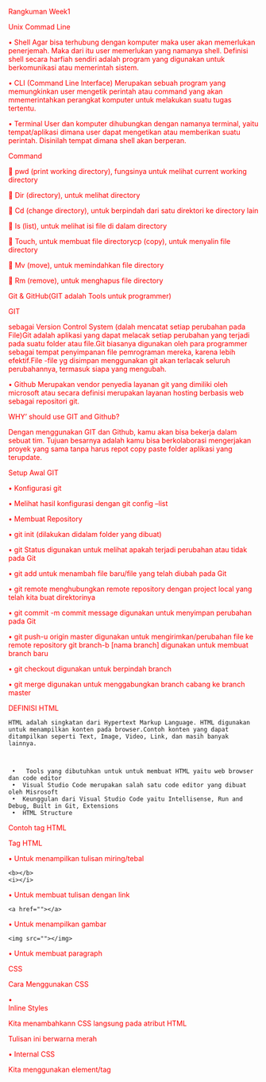 Rangkuman Week1



Unix Commad Line

 
 •	Shell
Agar bisa terhubung dengan komputer maka user akan memerlukan penerjemah. Maka dari itu user memerlukan yang namanya shell. Definisi shell secara harfiah sendiri adalah program yang digunakan untuk berkomunikasi atau memerintah sistem.

•	CLI (Command Line Interface)
Merupakan sebuah program yang memungkinkan user mengetik perintah atau command yang akan mmemerintahkan perangkat komputer untuk melakukan suatu tugas tertentu.

•	Terminal
User dan komputer dihubungkan dengan namanya terminal, yaitu tempat/aplikasi dimana user dapat mengetikan atau memberikan suatu perintah. Disinilah tempat dimana shell akan berperan.


Command


  	pwd (print working directory), fungsinya untuk melihat current working directory

  	Dir (directory), untuk melihat directory

  	Cd (change directory), untuk berpindah dari satu direktori ke directory lain

  	Is (list), untuk melihat isi file di dalam directory

  	Touch, untuk membuat file directorycp (copy), untuk menyalin file directory

  	Mv (move), untuk memindahkan file directory

  	Rm (remove), untuk menghapus file directory


Git & GitHub(GIT adalah Tools untuk programmer)



GIT 

  sebagai Version Control System (dalah mencatat setiap perubahan pada File)Git adalah aplikasi yang dapat melacak setiap perubahan yang terjadi pada suatu folder atau file.Git biasanya digunakan oleh para programmer sebagai tempat penyimpanan file pemrograman mereka, karena lebih efektif.File -file yg disimpan menggunakan git akan terlacak seluruh perubahannya, termasuk siapa yang mengubah.


•	Github
Merupakan vendor penyedia layanan git yang dimiliki oleh microsoft atau secara definisi merupakan layanan hosting berbasis web sebagai repositori git.


WHY’ should use GIT and Github?


   Dengan menggunakan GIT dan Github, kamu akan bisa bekerja dalam sebuat tim. Tujuan besarnya adalah kamu bisa berkolaborasi mengerjakan proyek yang sama tanpa harus repot copy paste folder aplikasi yang terupdate.

Setup Awal GIT

 •	Konfigurasi git

 •	Melihat hasil konfigurasi dengan git config –list

 •	Membuat Repository

 •	git init (dilakukan didalam folder yang dibuat)

 •	git Status digunakan untuk melihat apakah terjadi perubahan atau tidak pada Git

 •	git add untuk menambah file baru/file yang telah diubah pada Git

 •	git remote menghubungkan remote repository dengan project local yang telah kita buat direktorinya

 •	git commit -m commit message digunakan untuk menyimpan perubahan pada Git

 •	git push-u origin master digunakan untuk mengirimkan/perubahan file ke remote repository git branch-b [nama branch] digunakan untuk membuat branch baru

 •	git checkout digunakan untuk berpindah branch

 •	git merge digunakan untuk menggabungkan branch cabang ke branch master



DEFINISI HTML

    HTML adalah singkatan dari Hypertext Markup Language. HTML digunakan untuk menampilkan konten pada browser.Contoh konten yang dapat ditampilkan seperti Text, Image, Video, Link, dan masih banyak lainnya.



     •	 Tools yang dibutuhkan untuk untuk membuat HTML yaitu web browser dan code editor 
     •	Visual Studio Code merupakan salah satu code editor yang dibuat oleh Misrosoft
     •	Keunggulan dari Visual Studio Code yaitu Intellisense, Run and Debug, Built in Git, Extensions
     •	HTML Structure
     
 
 
Contoh tag HTML


Tag HTML

• Untuk menampilkan tulisan miring/tebal

	<b></b>
	<i></i>
 
• Untuk membuat tulisan dengan link

	<a href=""></a>
 
• Untuk menampilkan gambar

	<img src=""></img>
 
• Untuk membuat paragraph
	<p></p>




CSS



Cara Menggunakan CSS


•	
Inline Styles

Kita menambahkann CSS  langsung pada atribut HTML
 
 
 
 <p style="color:red">Tulisan ini berwarna merah</p>
 
 
• Internal CSS

Kita menggunakan element/tag <style> untuk menyisipkan kode CSS. 	
	
element/tag <style> diletakkan di dalam element <head>
 
                <!DOCTYPE html>
         <html>
          <head>
            <title>Website Pertamaku</title>
            <style>
              body {
                background-color: yellow;
              }
              h1 {
                color: blue;
              }
              p {
                color: red;
              }
            </style>
          </head>
          <body>
            <h1>Website Pertamaku</h1>
            <p>Selamat Datang</p>
          </body>
        </html>
 
 
•Eksternal CSS

	Kita akan menyisipkan kode CSS dengan cara membuat file CSS terpisah, 	dan lalu menyambungkannya dengan file HTML dengan menggunakan 	element . Element tersebut diletakkan di dalam element





• CSS Syntax


	CSS Syntax adalah syntax yang digunakan untuk menunjuk 	atau memilih HTML element mana yang ingin diberi style 	(dihias). CSS syntax terdiri dari selector, property, dan 	value.
 
 
Syntaxnya seperti ini:


p {
	
  color: blue;
	
}


	
 flexbox
	
• Flexbox adalah suatu cara untuk mengatur layout atau tata letak
	
• Flexbox terdiri 1 parent (container) dan bisa beberapa child
	
•Flex di rection digunakan untuk mengatur letak child
	
• Flex wrap mengatur tata letak child pada 1 line
	
• Flex flow yaitu digunakan sebagai shortcut untuk set up flex-direction dan flex-wrap secara bersamaan 
	
• Order digunakan untuk ordering item yang ingin diatur posisinya
	
• Justify content digunakan untuk mengatur täta letak antar item child secara horizontal
	
• Align content digunakan untuk mengatur tata letak antar item child secara vertikal atau cross axis
	
• Flex-grow digunakan untuk mengatur size suatu item child pada flexbox
	
• Flex-shrink digunakan untuk memperkecil size suatu item child secara relatif terhadap item child lamnya

	
	

    
 Algoritma dan Struktur Data
   

	
	
Algoritma
	
	
• Algortima Adalah deskripsi berupa step-step yang dibutuhkan untuk menyelesaikan suatu masalah. Untuk menyelesaikan suatu masalah, tentunya kita harus mempunyai data struktur, nah data inilah yang akan kita gunakan untuk menyelesaikan suatu masalah dengan menggunakan algoritma.
	
	
 
• Mengapa kita memerlukan algoritma?
	
Manfaat algoritma antara lain:
	
	
o Membantu menyederhanakan suatu program yang rumit dan juga besar.
	
o Mempermudah pembuatan program yang dapat menyelesaikan masalah tertentu.
	
o Membantu menyelesaikan suatu masalah dengan logika dan juga sistematis.
	

Kualitas Algortima
	
Kualitas wajib dari algoritma
	
	
o Input dan output harus didefinisikan terlebih dahulu dengan tepat
	
o Setiap step harus benar-benar clear dan tidak ambigu
	
o Algoritma seharusnya tidak mengandung suatu code pada bahasa pemograman tertentu.
	
o Algoritma harus dibuat agar dapat digunakan dalam bahasa pemograman apapun.
	
	
	

Soal

Buatlah Algoritma untuk menyelesaikan problem ini
David memiliki program yang membutuhkan untuk convert data dari jumlah jam ke detik



Contohnya jika program memiliki input 2 jam maka output yang diharapkan adalah 7200 detik

	
	
Jawaban
	
	

Mulai
	
Deklarasi variabel n, hasil_convert
	
Menambahkan nilai n
	
Melakukan proses (n jam = n \* 3600" lalu disimpan ke dalam hasil_convert
	
Menampilkan hasil convert (n jam) = + "detik"
	
Stop



Panduan menulis pseudocode: 
	
	
• Huruf kapital digunakan untuk menulis perintah
	
• 1 statement hanya terdiri dari 1 baris
	
• Menggunakan indentasi
	
• Harus bersifat spesifik dan simple

